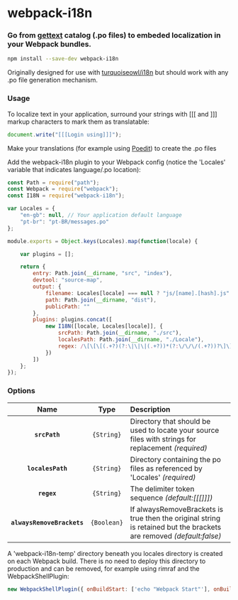 # webpack-i18n
### Go from [gettext](https://en.wikipedia.org/wiki/Gettext) catalog (.po files) to embeded localization in your Webpack bundles.

```bash
npm install --save-dev webpack-i18n
```
Originally designed for use with [turquoiseowl/i18n](https://github.com/turquoiseowl/i18n) but should work with any .po file generation mechanism.

### Usage

To localize text in your application, surround your strings with [[[ and ]]] markup characters to mark them as translatable:

```js
document.write("[[[Login using]]]");
```

Make your translations (for example using [Poedit](https://poedit.net/)) to create the .po files

Add the webpack-i18n plugin to your Webpack config (notice the 'Locales' variable that indicates language/.po location):

```js
const Path = require("path");
const Webpack = require("webpack");
const I18N = require("webpack-i18n");

var Locales = {
    "en-gb": null, // Your application default language
    "pt-br": "pt-BR/messages.po"
};

module.exports = Object.keys(Locales).map(function(locale) {

    var plugins = [];

    return {
        entry: Path.join(__dirname, "src", "index"),
        devtool: "source-map",
        output: {
            filename: Locales[locale] === null ? "js/[name].[hash].js" : "js/[name].[hash]." + locale + ".js",
            path: Path.join(__dirname, "dist"),
            publicPath: ""
        },
        plugins: plugins.concat([
            new I18N([locale, Locales[locale]], {
                srcPath: Path.join(__dirname, "./src"),
                localesPath: Path.join(__dirname, "./Locale"),
                regex: /\[\[\[(.+?)(?:\|\|\|(.+?))*(?:\/\/\/(.+?))?\]\]\]/g
            })
        ])
    };
});
```

### Options

|Name|Type|Description|
|:--:|:--:|:----------|
|**`srcPath`**|`{String}`|Directory that should be used to locate your source files with strings for replacement _(required)_|
|**`localesPath`**|`{String}`|Directory containing the po files as referenced by 'Locales'  _(required)_|
|**`regex`**|`{String}`| The delimiter token sequence _(default:[[[]]])_|
|**`alwaysRemoveBrackets`**|`{Boolean}`| If alwaysRemoveBrackets is true then the original string is retained but the brackets are removed _(default:false)_|

A 'webpack-i18n-temp' directory beneath you locales directory is created on each Webpack build. There is no need to deploy this directory to production and can be removed, for example using rimraf and the WebpackShellPlugin:

```js
new WebpackShellPlugin({ onBuildStart: ['echo "Webpack Start"'], onBuildEnd: ['rimraf ./locales/webpack-i18n-temp'] })
```
